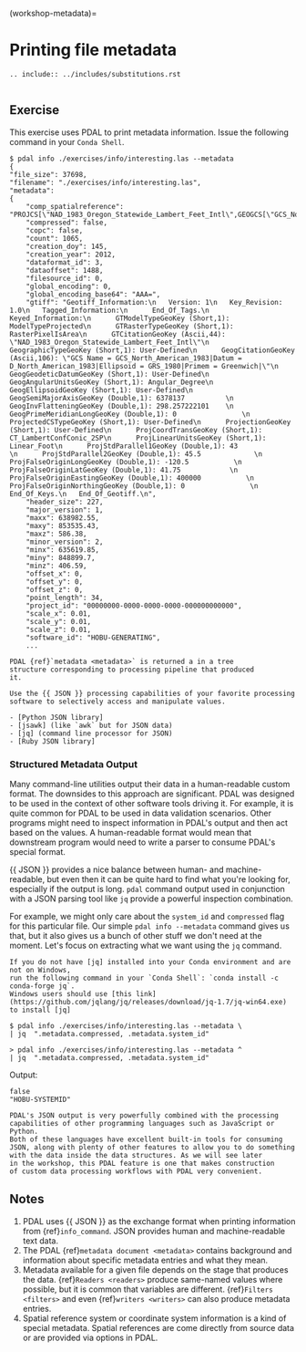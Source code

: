 (workshop-metadata)=

# Printing file metadata

```{eval-rst}
.. include:: ../includes/substitutions.rst
```

```{index} metadata, coordinate system, spatial reference system
```

## Exercise

This exercise uses PDAL to print metadata information. Issue the
following command in your `Conda Shell`.

```console
$ pdal info ./exercises/info/interesting.las --metadata
{
"file_size": 37698,
"filename": "./exercises/info/interesting.las",
"metadata":
{
    "comp_spatialreference": "PROJCS[\"NAD_1983_Oregon_Statewide_Lambert_Feet_Intl\",GEOGCS[\"GCS_North_American_1983\",DATUM[\"North_American_Datum_1983\",SPHEROID[\"GRS_1980\",6378137,298.257222101]],PRIMEM[\"Greenwich\",0],UNIT[\"degree\",0.0174532925199433,AUTHORITY[\"EPSG\",\"9122\"]]],PROJECTION[\"Lambert_Conformal_Conic_2SP\"],PARAMETER[\"latitude_of_origin\",41.75],PARAMETER[\"central_meridian\",-120.5],PARAMETER[\"standard_parallel_1\",43],PARAMETER[\"standard_parallel_2\",45.5],PARAMETER[\"false_easting\",400000],PARAMETER[\"false_northing\",0],UNIT[\"foot\",0.3048,AUTHORITY[\"EPSG\",\"9002\"]],AXIS[\"Easting\",EAST],AXIS[\"Northing\",NORTH]]",
    "compressed": false,
    "copc": false,
    "count": 1065,
    "creation_doy": 145,
    "creation_year": 2012,
    "dataformat_id": 3,
    "dataoffset": 1488,
    "filesource_id": 0,
    "global_encoding": 0,
    "global_encoding_base64": "AAA=",
    "gtiff": "Geotiff_Information:\n   Version: 1\n   Key_Revision: 1.0\n   Tagged_Information:\n      End_Of_Tags.\n   Keyed_Information:\n      GTModelTypeGeoKey (Short,1): ModelTypeProjected\n      GTRasterTypeGeoKey (Short,1): RasterPixelIsArea\n      GTCitationGeoKey (Ascii,44): \"NAD_1983_Oregon_Statewide_Lambert_Feet_Intl\"\n      GeographicTypeGeoKey (Short,1): User-Defined\n      GeogCitationGeoKey (Ascii,106): \"GCS Name = GCS_North_American_1983|Datum = D_North_American_1983|Ellipsoid = GRS_1980|Primem = Greenwich|\"\n      GeogGeodeticDatumGeoKey (Short,1): User-Defined\n      GeogAngularUnitsGeoKey (Short,1): Angular_Degree\n      GeogEllipsoidGeoKey (Short,1): User-Defined\n      GeogSemiMajorAxisGeoKey (Double,1): 6378137          \n      GeogInvFlatteningGeoKey (Double,1): 298.257222101    \n      GeogPrimeMeridianLongGeoKey (Double,1): 0                \n      ProjectedCSTypeGeoKey (Short,1): User-Defined\n      ProjectionGeoKey (Short,1): User-Defined\n      ProjCoordTransGeoKey (Short,1): CT_LambertConfConic_2SP\n      ProjLinearUnitsGeoKey (Short,1): Linear_Foot\n      ProjStdParallel1GeoKey (Double,1): 43               \n      ProjStdParallel2GeoKey (Double,1): 45.5             \n      ProjFalseOriginLongGeoKey (Double,1): -120.5           \n      ProjFalseOriginLatGeoKey (Double,1): 41.75            \n      ProjFalseOriginEastingGeoKey (Double,1): 400000           \n      ProjFalseOriginNorthingGeoKey (Double,1): 0                \n      End_Of_Keys.\n   End_Of_Geotiff.\n",
    "header_size": 227,
    "major_version": 1,
    "maxx": 638982.55,
    "maxy": 853535.43,
    "maxz": 586.38,
    "minor_version": 2,
    "minx": 635619.85,
    "miny": 848899.7,
    "minz": 406.59,
    "offset_x": 0,
    "offset_y": 0,
    "offset_z": 0,
    "point_length": 34,
    "project_id": "00000000-0000-0000-0000-000000000000",
    "scale_x": 0.01,
    "scale_y": 0.01,
    "scale_z": 0.01,
    "software_id": "HOBU-GENERATING",
    ...
```

```{note}
PDAL {ref}`metadata <metadata>` is returned a in a tree
structure corresponding to processing pipeline that produced
it.
```

```{seealso}
Use the {{ JSON }} processing capabilities of your favorite processing
software to selectively access and manipulate values.

- [Python JSON library]
- [jsawk] (like `awk` but for JSON data)
- [jq] (command line processor for JSON)
- [Ruby JSON library]
```

### Structured Metadata Output

Many command-line utilities output their data in a human-readable custom
format. The downsides to this approach are significant. PDAL was designed to be
used in the context of other software tools driving it. For example, it is
quite common for PDAL to be used in data validation scenarios. Other programs
might need to inspect information in PDAL's output and then act based on the
values. A human-readable format would mean that downstream program would need
to write a parser to consume PDAL's special format.

{{ JSON }} provides a nice balance between human- and machine- readable, but
even then it can be quite hard to find what you're looking for, especially
if the output is long. `pdal` command output used in conjunction with a
JSON parsing tool like `jq` provide a powerful inspection combination.

For example, we might only care about the `system_id` and `compressed`
flag for this particular file. Our simple `pdal info --metadata` command
gives us that, but it also gives us a bunch of other stuff we don't need
at the moment. Let's focus on extracting what we want using the
`jq` command.

```{note}
If you do not have [jq] installed into your Conda environment and are not on Windows,
run the following command in your `Conda Shell`: `conda install -c conda-forge jq`.
Windows users should use [this link](https://github.com/jqlang/jq/releases/download/jq-1.7/jq-win64.exe)
to install [jq]
```

```console
$ pdal info ./exercises/info/interesting.las --metadata \
| jq  ".metadata.compressed, .metadata.system_id"
```

```doscon
> pdal info ./exercises/info/interesting.las --metadata ^
| jq  ".metadata.compressed, .metadata.system_id"
```

Output:

```console
false
"HOBU-SYSTEMID"
```

```{note}
PDAL's JSON output is very powerfully combined with the processing
capabilities of other programming languages such as JavaScript or Python.
Both of these languages have excellent built-in tools for consuming
JSON, along with plenty of other features to allow you to do something
with the data inside the data structures. As we will see later
in the workshop, this PDAL feature is one that makes construction
of custom data processing workflows with PDAL very convenient.
```

## Notes

1. PDAL uses {{ JSON }} as the exchange format when printing information from
   {ref}`info_command`.  JSON provides human and machine-readable text data.
2. The PDAL {ref}`metadata document <metadata>` contains background and
   information about specific metadata entries and what they mean.
3. Metadata available for a given file depends on the stage that produces the
   data. {ref}`Readers <readers>` produce same-named values where possible, but
   it is common that variables are different. {ref}`Filters <filters>` and even
   {ref}`writers <writers>` can also produce metadata entries.
4. Spatial reference system or coordinate system information is a kind of
   special metadata.  Spatial references are come directly from source data
   or are provided via options in PDAL.

[jq]: https://stedolan.github.io/jq/
[jsawk]: https://github.com/micha/jsawk
[python json library]: https://docs.python.org/3/library/json.html
[ruby json library]: https://ruby-doc.org/stdlib-3.0.2/libdoc/json/rdoc/JSON.html
